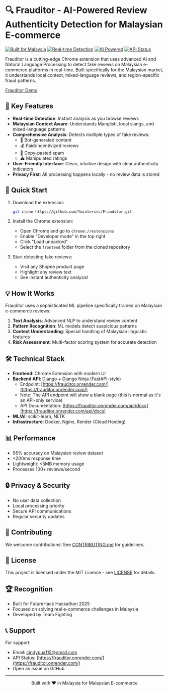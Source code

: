 # 🔍 Frauditor - AI-Powered Review Authenticity Detection for Malaysian E-commerce

[![Built for Malaysia](https://img.shields.io/badge/Built%20for-Malaysia-red.svg)](https://github.com/your-repo)
[![Real-time Detection](https://img.shields.io/badge/Detection-Real--time-success.svg)](https://github.com/your-repo)
[![AI Powered](https://img.shields.io/badge/Powered%20by-AI%20%26%20NLP-blue.svg)](https://github.com/your-repo)
[![API Status](https://img.shields.io/badge/API-Live-brightgreen.svg)](https://frauditor.onrender.com/)

Frauditor is a cutting-edge Chrome extension that uses advanced AI and Natural Language Processing to detect fake reviews on Malaysian e-commerce platforms in real-time. Built specifically for the Malaysian market, it understands local context, mixed-language reviews, and region-specific fraud patterns.


[Frauditor Demo](https://github.com/user-attachments/assets/83a5608d-a43b-429e-b86e-a125d009a24f)




## 🌟 Key Features

-   **Real-time Detection**: Instant analysis as you browse reviews
-   **Malaysian Context Aware**: Understands Manglish, local slangs, and mixed-language patterns
-   **Comprehensive Analysis**: Detects multiple types of fake reviews:
    -   🤖 Bot-generated content
    -   💰 Paid/incentivized reviews
    -   🚫 Copy-pasted spam
    -   ⚠️ Manipulated ratings
-   **User-Friendly Interface**: Clean, intuitive design with clear authenticity indicators
-   **Privacy First**: All processing happens locally - no review data is stored

## 🚀 Quick Start

1. Download the extension:

    ```bash
    git clone https://github.com/Ywintersss/Frauditor.git
    ```

2. Install the Chrome extension:

    - Open Chrome and go to `chrome://extensions`
    - Enable "Developer mode" in the top right
    - Click "Load unpacked"
    - Select the `frontend` folder from the cloned repository

3. Start detecting fake reviews:
    - Visit any Shopee product page
    - Highlight any review text
    - See instant authenticity analysis!

## 💡 How It Works

Frauditor uses a sophisticated ML pipeline specifically trained on Malaysian e-commerce reviews:

1. **Text Analysis**: Advanced NLP to understand review content
2. **Pattern Recognition**: ML models detect suspicious patterns
3. **Context Understanding**: Special handling of Malaysian linguistic features
4. **Risk Assessment**: Multi-factor scoring system for accurate detection

## 🛠️ Technical Stack

-   **Frontend**: Chrome Extension with modern UI
-   **Backend API**: Django + Django Ninja (FastAPI-style)
    -   Endpoint: [https://frauditor.onrender.com/](https://frauditor.onrender.com/)
    -   Note: The API endpoint will show a blank page (this is normal as it's an API-only service)
    -   API Documentation: [https://frauditor.onrender.com/api/docs](https://frauditor.onrender.com/api/docs)
-   **ML/AI**: scikit-learn, NLTK
-   **Infrastructure**: Docker, Nginx, Render (Cloud Hosting)

## 📊 Performance

-   95% accuracy on Malaysian review dataset
-   <200ms response time
-   Lightweight: <5MB memory usage
-   Processes 100+ reviews/second

## 🔒 Privacy & Security

-   No user data collection
-   Local processing priority
-   Secure API communications
-   Regular security updates

## 🤝 Contributing

We welcome contributions! See [CONTRIBUTING.md](CONTRIBUTING.md) for guidelines.

## 📝 License

This project is licensed under the MIT License - see [LICENSE](LICENSE) for details.

## 🏆 Recognition

-   Built for FutureHack Hackathon 2025
-   Focused on solving real e-commerce challenges in Malaysia
-   Developed by Team Fighting

## 📞 Support

For support:

-   Email: cindypua115@gmail.com
-   API Status: [https://frauditor.onrender.com/](https://frauditor.onrender.com/)
-   Open an issue on GitHub

---

<p align="center">Built with ❤️ in Malaysia for Malaysian E-commerce</p>
